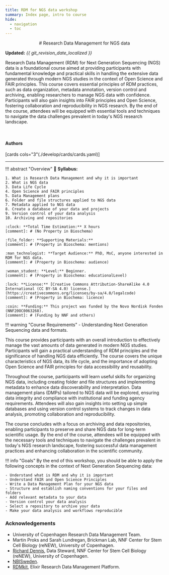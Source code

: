 ```yaml
---
title: RDM for NGS data workshop
summary: Index page, intro to course
hide:
  - navigation
  - toc
---
```


<!--
# Put above to hide navigation (left), toc (right) or footer (bottom)

hide:
  - navigation 
  - toc
  - footer 

# You should hide the navigation if there are no subsections
# You should hide the Table of Contents if there are no important titles
-->

<center>
# Research Data Management for NGS data
</center>

**Updated:** *{{ git_revision_date_localized }}*

Research Data Management (RDM) for Next Generation Sequencing (NGS) data is a foundational course aimed at providing participants with fundamental knowledge and practical skills in handling the extensive data generated through modern NGS studies in the context of Open Science and FAIR principles. This course covers essential principles of RDM practices, such as data organization, metadata annotation, version control and archiving, enabling researchers to manage NGS data with confidence. Participants will also gain insights into FAIR principles and Open Science, fostering collaboration and reproducibility in NGS research. By the end of the course, attendees will be equipped with essential tools and techniques to navigate the data challenges prevalent in today's NGS research landscape.

<br>

<!-- AUTHORS -->
<h4>Authors</h4>

[cards cols="3"(./develop/cards/cards.yaml)]

<hr>

<!-- OVERVIEW OF COURSE -->
!!! abstract "Overview"
    :book: **Syllabus:**

    1. What is Research Data Management and why it is important
    2. What is NGS data
    3. Data Life Cycle
    4. Open Science and FAIR principles
    5. Data Management plans
    6. Folder and file structures applied to NGS data
    7. Metadata applied to NGS data
    8. Create a database of your data and projects
    9. Version control of your data analysis
    10. Archiving and repositories

    :clock: **Total Time Estimation:** X hours  
    [comment]: # (No Property in Bioschema)

    :file_folder: **Supporting Materials:**  
    [comment]: # (Property in Bioschema: mentions)

    :man_technologist: **Target Audience:** PhD, MsC, anyone interested in RDM for NGS data.
    [comment]: # (Property in Bioschema: audience)

    :woman_student: **Level:** Beginner.
    [comment]: # (Property in Bioschema: educationalLevel)

    :lock: **License:** [Creative Commons Attribution-ShareAlike 4.0 International (CC BY-SA 4.0) license.](https://creativecommons.org/licenses/by-sa/4.0/legalcode)
    [comment]: # (Property in Biochema: licence)
    
    :coin: **Funding:** This project was funded by the Novo Nordisk Fonden (NNF20OC0063268).
    [comment]: # (Funding by NNF and others)

!!! warning "Course Requirements"
    - Understanding Next Generation Sequencing data and formats.

This course provides participants with an overall introduction to effectively manage the vast amounts of data generated in modern NGS studies. Participants will gain a practical understanding of RDM principles and the significance of handling NGS data efficiently. The course covers the unique characteristics of NGS data, its life cycle, and the importance of adopting Open Science and FAIR principles for data accessibility and reusability.

Throughout the course, participants will learn useful skills for organizing NGS data, including creating folder and file structures and implementing metadata to enhance data discoverability and interpretation. Data management plans (DMPs) tailored to NGS data will be explored, ensuring data integrity and compliance with institutional and funding agency requirements. Attendees will also gain insights into setting up simple databases and using version control systems to track changes in data analysis, promoting collaboration and reproducibility.

The course concludes with a focus on archiving and data repositories, enabling participants to preserve and share NGS data for long-term scientific usage. By the end of the course, attendees will be equipped with the necessary tools and techniques to navigate the challenges prevalent in today's NGS research landscape, fostering successful data management practices and enhancing collaboration in the scientific community.

!!! info "Goals"
    By the end of this workshop, you should be able to apply the following concepts in the context of Next Generation Sequencing data:

    - Understand what is RDM and why it is important
    - Understand FAIR and Open Science Principles
    - Write a Data Management Plan for your NGS data
    - Structure and establish naming conventions for your files and folders
    - Add relevant metadata to your data
    - Version control your data analysis
    - Select a repository to archive your data
    - Make your data analysis and workflows reproducible

### Acknowledgements

- University of Copenhagen Research Data Management Team.
- Martin Proks and Sarah Lundregan, Brickman Lab, NNF Center for Stem Cell Biology (reNEW), University of Copenhagen.
- [Richard Dennis](https://data-champions.renew-platforms.dk/), Data Steward, NNF Center for Stem Cell Biology (reNEW), University of Copenhagen.
- [NBISweden](https://uppsala.instructure.com/courses/48087/pages/introduction-to-data-management-practices).
- [RDMkit](https://rdmkit.elixir-europe.org/index), Elixir Research Data Management Platform.

<!-- 
### References

\full_bibliography
OVERVIEW OF COURSE -->